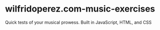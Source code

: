 # wilfridoperez.com-music-exercises
Quick tests of your musical prowess. Built in JavaScript, HTML, and CSS
